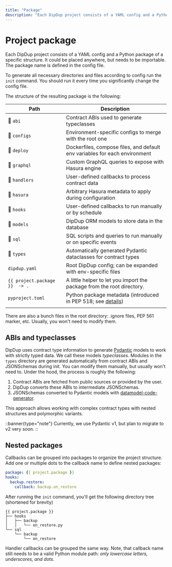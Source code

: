 ```yaml
---
title: "Package"
description: "Each DipDup project consists of a YAML config and a Python package of a specific structure. It could be placed anywhere, but needs to be importable. The package name is defined in the config file."
---
```


# Project package

Each DipDup project consists of a YAML config and a Python package of a specific structure. It could be placed anywhere, but needs to be importable. The package name is defined in the config file.

To generate all necessary directories and files according to config run the `init` command. You should run it every time you significantly change the config file.

The structure of the resulting package is the following:

| Path                          | Description                                                                                                                          |
| ----------------------------- | ------------------------------------------------------------------------------------------------------------------------------------ |
| :file_folder: `abi`           | Contract ABIs used to generate typeclasses                                                                                           |
| :file_folder: `configs`       | Environment-specific configs to merge with the root one                                                                              |
| :file_folder: `deploy`        | Dockerfiles, compose files, and default env variables for each environment                                                           |
| :file_folder: `graphql`       | Custom GraphQL queries to expose with Hasura engine                                                                                  |
| :file_folder: `handlers`      | User-defined callbacks to process contract data                                                                                      |
| :file_folder: `hasura`        | Arbitrary Hasura metadata to apply during configuration                                                                              |
| :file_folder: `hooks`         | User-defined callbacks to run manually or by schedule                                                                                |
| :file_folder: `models`        | DipDup ORM models to store data in the database                                                                                      |
| :file_folder: `sql`           | SQL scripts and queries to run manually or on specific events                                                                        |
| :file_folder: `types`         | Automatically generated Pydantic dataclasses for contract types                                                                      |
| `dipdup.yaml`                 | Root DipDup config; can be expanded with env-specific files                                                                          |
| `{{ project.package }}  -> .` | A little helper to let you import the package from the root directory.                                                               |
| `pyproject.toml`              | Python package metadata (introduced in PEP 518; see [details](https://pip.pypa.io/en/stable/reference/build-system/pyproject-toml/)) |
|                               |                                                                                                                                      |

There are also a bunch files in the root directory: .ignore files, PEP 561 marker, etc. Usually, you won't need to modify them.

## ABIs and typeclasses

DipDup uses contract type information to generate [Pydantic](https://docs.pydantic.dev/) models to work with strictly typed data. We call these models _typeclasses_. Modules in the `types` directory are generated automatically from contract ABIs and JSONSchemas during init. You can modify them manually, but usually won't need to. Under the hood, the process is roughly the following:

1. Contract ABIs are fetched from public sources or provided by the user.
2. DipDup converts these ABIs to intermediate JSONSchemas.
3. JSONSchemas converted to Pydantic models with [datamodel-code-generator](https://pydantic-docs.helpmanual.io/datamodel_code_generator/).

This approach allows working with complex contract types with nested structures and polymorphic variants.

::banner{type="note"}
Currently, we use Pydantic v1, but plan to migrate to v2 very soon.
::

<!--
DipDup receives all smart contract data (transaction parameters, resulting storage, big_map updates) in normalized form ([read more](https://baking-bad.org/blog/2021/03/03/tzkt-v14-released-with-improved-smart-contract-data-and-websocket-api/) about how TzKT handles Michelson expressions) but still as raw JSON. DipDup uses contract type information to generate data classes, which allow developers to work with strictly typed data.

DipDup generates  models out of JSONSchema. You might want to install additional plugins ([PyCharm](https://pydantic-docs.helpmanual.io/pycharm_plugin/), [mypy](https://pydantic-docs.helpmanual.io/mypy_plugin/)) for convenient work with this library.

The following models are created at `init` for different indexes:

* `operation`: storage type for all contracts in handler patterns plus parameter type for all destination+entrypoint pairs.
* `big_map`: key and storage types for all used contracts and big map paths.
* `event`: payload types for all used contracts and tags.

Other index kinds do not use code generated types.
-->

## Nested packages

Callbacks can be grouped into packages to organize the project structure. Add one or multiple dots to the callback name to define nested packages:

```yaml [dipdup.yaml]
package: {{ project.package }}
hooks:
  backup.restore:
    callback: backup.on_restore
```

After running the `init` command, you'll get the following directory tree (shortened for brevity)

```
{{ project.package }}
├── hooks
│   ├── backup
│   │   └── on_restore.py
└── sql
    └── backup
        └── on_restore
```

Handler callbacks can be grouped the same way. Note, that callback name still needs to be a valid Python module path: _only lowercase letters, underscores, and dots_.

